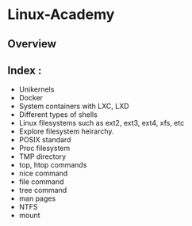 # Linux-Academy
## Overview 

## Index :

* Unikernels
* Docker
* System containers with LXC, LXD
* Different types of shells
* Linux filesystems such as ext2, ext3, ext4, xfs, etc
* Explore filesystem heirarchy.
* POSIX standard
* Proc filesystem
* TMP directory
* top, htop commands
* nice command
* file command
* tree command
* man pages
* NTFS
* mount
